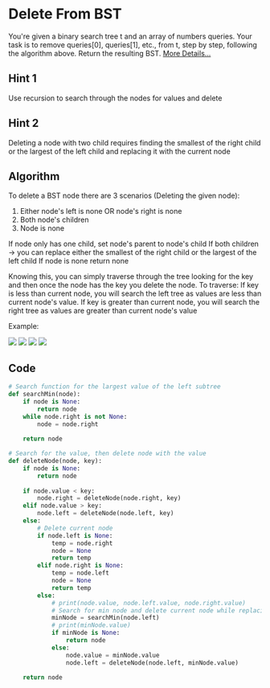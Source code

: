# Delete From BST
You're given a binary search tree t and an array of numbers queries. Your task is to remove queries[0], queries[1], etc., from t, step by step, following the algorithm above. Return the resulting BST. [More Details...](https://codefights.com/interview-practice/task/oZXs4td52fsdWC9kR)

## Hint 1
Use recursion to search through the nodes for values and delete

## Hint 2
Deleting a node with two child requires finding the smallest of the right child or the largest of the left child and replacing it with the current node

## Algorithm
To delete a BST node there are 3 scenarios (Deleting the given node):
1. Either node's left is none OR node's right is none
2. Both node's children 
3. Node is none

If node only has one child, set node's parent to node's child
If both children -> you can replace either the smallest of the right child or the largest of the left child
If node is none return none

Knowing this, you can simply traverse through the tree looking for the key and then once the node has the key you delete the node. To traverse: If key is less than current node, you will search the left tree as values are less than current node's value. If key is greater than current node, you will search the right tree as values are greater than current node's value

Example:

![](http://www.algolist.net/img/bst-remove-case-3-3.png)
![](http://www.algolist.net/img/bst-remove-case-3-4.png)
![](http://www.algolist.net/img/bst-remove-case-3-5.png)
![](http://www.algolist.net/img/bst-remove-case-3-6.png)

## Code

```python
# Search function for the largest value of the left subtree
def searchMin(node):
    if node is None:
        return node
    while node.right is not None:
        node = node.right
    
    return node
```

```python
# Search for the value, then delete node with the value
def deleteNode(node, key):
    if node is None:
        return node
    
    if node.value < key:
        node.right = deleteNode(node.right, key)
    elif node.value > key:
        node.left = deleteNode(node.left, key)
    else:
        # Delete current node
        if node.left is None:
            temp = node.right
            node = None
            return temp
        elif node.right is None:
            temp = node.left
            node = None
            return temp
        else:
            # print(node.value, node.left.value, node.right.value)
            # Search for min node and delete current node while replacing min node
            minNode = searchMin(node.left)
            # print(minNode.value)
            if minNode is None:
                return node
            else:
                node.value = minNode.value
                node.left = deleteNode(node.left, minNode.value)
    
    return node
```